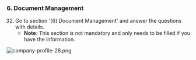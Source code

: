 ### 6. Document Management

32. Go to section '[6] Document Management' and answer the questions with details.
    * **Note:** This section is not mandatory and only needs to be filled if you have the information.

![company-profile-28.png](images/company-profile-28.png)